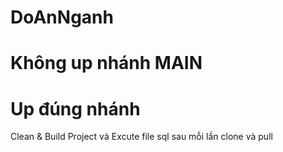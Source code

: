 # DoAnNganh
# Không up nhánh MAIN
# Up đúng nhánh
Clean & Build Project và Excute file sql sau mỗi lần clone và pull
